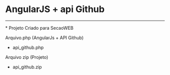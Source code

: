 # AngularJS + api Github
<hr>
* Projeto Criado para SecaoWEB 

Arquivo.php (AngularJs + API Github)
* api_github.php

Arquivo zip (Projeto)
* api_github.zip
